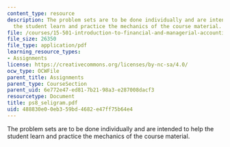 ```yaml
---
content_type: resource
description: The problem sets are to be done individually and are intended to help
  the student learn and practice the mechanics of the course material.
file: /courses/15-501-introduction-to-financial-and-managerial-accounting-spring-2004/488830e00eb359bd4682e47ff75b64e4_ps8_seligram.pdf
file_size: 26350
file_type: application/pdf
learning_resource_types:
- Assignments
license: https://creativecommons.org/licenses/by-nc-sa/4.0/
ocw_type: OCWFile
parent_title: Assignments
parent_type: CourseSection
parent_uid: 6e772e47-ed81-7b21-98a3-e287008dacf3
resourcetype: Document
title: ps8_seligram.pdf
uid: 488830e0-0eb3-59bd-4682-e47ff75b64e4
---
```

The problem sets are to be done individually and are intended to help the student learn and practice the mechanics of the course material.
